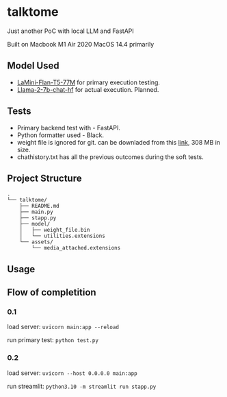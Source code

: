 # talktome
Just another PoC with local LLM and FastAPI

Built on Macbook M1 Air 2020 MacOS 14.4 primarily

## Model Used
- [LaMini-Flan-T5-77M](https://huggingface.co/MBZUAI/LaMini-Flan-T5-77M) for primary execution testing.
- [Llama-2-7b-chat-hf](https://huggingface.co/meta-llama/Llama-2-7b-chat-hf) for actual execution. Planned.


## Tests
- Primary backend test with - FastAPI.
- Python formatter used - Black.
- weight file is ignored for git. can be downladed from this [link](https://huggingface.co/MBZUAI/LaMini-Flan-T5-77M/tree/main), 308 MB in size.
- chathistory.txt has all the previous outcomes during the soft tests.

## Project Structure
```
.
└── talktome/
    ├── README.md
    ├── main.py
    ├── stapp.py
    ├── model/
    │   ├── weight_file.bin
    │   └── utilities.extensions
    └── assets/
        └── media_attached.extensions
```

## Usage


## Flow of completition

### 0.1 
load server:
 ```uvicorn main:app --reload```

run primary test:
 ```python test.py```


### 0.2 
load server:
 ```uvicorn --host 0.0.0.0 main:app```

run streamlit:
 ```python3.10 -m streamlit run stapp.py```
